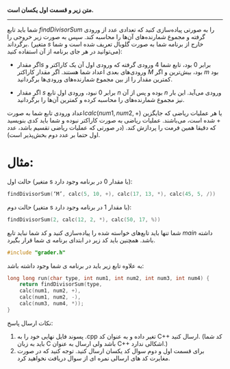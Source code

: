 **متن زیر و قسمت اول یکسان است.**

----------

شما باید تابع $findDivisorSum$ را به صورتی پیاده‌سازی کنید که تعدادی عدد از ورودی گرفته و مجموع شمارنده‌های آن‌ها را محاسبه کند. سپس به صورت زیر خروجی را برگرداند. (متغیر $s$ خارج از برنامه‌ شما به صورت گلوبال تعریف شده است و شما می‌توانید در هر جای برنامه از آن استفاده کنید):

+ اگر مقدار$s$ برابر 0 بود، تابع شما 4 ورودی گرفته که ورودی اول آن یک کاراکتر و ورودی‌های بعدی اعداد شما هستند. اگر مقدار کاراکتر $M$ بود، بیش‌ترین و اگر $m$ بود کمترین مقدار را از بین مجموع شمارنده‌های ورودی‌ها برگردانید.

+ اگر مقدار $s$ برابر 0 نبود، ورودی اول تابع $n$ بوده و پس از آن $n$ ورودی می‌آید. این بار نیز مجموع شمارنده‌های را محاسبه کرده و کمترین آن‌ها را برگردانید.

 اعداد ورودی تابع شما به صورت$calc(num1, num2, +)$ یا هر عملیات ریاضی که جایگزین $+$ شده ‌است، می‌باشند. عملیات ریاضی به صورت کاراکتر نبوده و شما باید کدی بنویسید که دقیقا همین فرمت را پردازش کند. (در صورتی که عملیات ریاضی تقسیم باشد، عدد اول حتما بر عدد دوم بخش‌پذیر است).

# مثال:

حالت اول (متغیر s با مقدار 0 در برنامه وجود دارد):

``` C
findDivisorSum(‘M’, calc(5, 10, +), calc(17, 13, *), calc(45, 5, /))
```

حالت دوم (متغیر s با مقدار 1 در برنامه وجود دارد):

``` C
findDivisorSum(2, calc(12, 2, *), calc(50, 17, %))
```

شما تنها باید تابع‌های خواسته شده را پیاده‌سازی کنید و کد شما نباید تابع $main$ داشته باشد. همچنین باید کد زیر در ابتدای برنامه ی شما قرار بگیرد.

``` C
#include "grader.h"
```

به علاوه تابع زیر باید در برنامه ی شما وجود داشته باشد:

``` C
long long run(char type, int num1, int num2, int num3, int num4) {
	return findDivisorSum(type,
	calc(num1, num2, +),
	calc(num1, num2, -),
	calc(num3, num4, *));
}
```

نکات ارسال پاسخ:

1. پسوند فایل نهایی خود را به .cpp تغیر داده و به عنوان کد C++ ارسال کنید. (کد شما باید به زبان C باشد ولی ارسال به عنوان C++ اشکالی ندارد.)
2. برای قسمت اول و دوم سوال کد یکسان ارسال کنید. توجه کنید که در صورت مغایرت کد های ارسالی نمره ای از سوال دریافت نخواهید کرد.